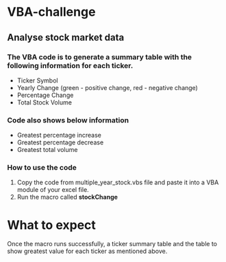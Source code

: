# VBA-challenge
## Analyse stock market data
### The VBA code is to generate a summary table with the following information for each ticker.
- Ticker Symbol
- Yearly Change (green - positive change, red - negative change)
- Percentage Change
- Total Stock Volume
### Code also shows below information 
- Greatest percentage increase
- Greatest percentage decrease
- Greatest total volume

### How to use the code

1. Copy the code from multiple_year_stock.vbs file and paste it into a VBA module of your excel file.
2. Run the macro called **stockChange**

# What to expect

Once the macro runs successfully, a ticker summary table and the table to show greatest value for each ticker as mentioned above.


